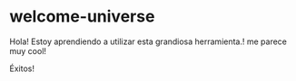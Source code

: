 # welcome-universe
Hola!
Estoy aprendiendo a utilizar esta grandiosa herramienta.!
me parece muy cool!

Éxitos!
